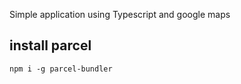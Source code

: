 Simple application using Typescript and google maps



## install parcel
`npm i -g parcel-bundler`

